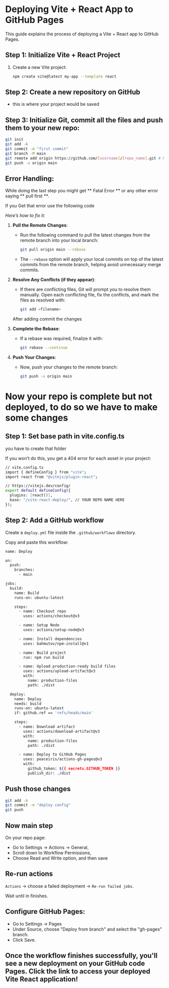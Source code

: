 # Deploying Vite + React App to GitHub Pages

This guide explains the process of deploying a Vite + React app to GitHub Pages.


## Step 1: Initialize Vite + React Project

1. Create a new Vite project:
   ```bash
   npm create vite@latest my-app --template react
   
## Step 2: Create a new repository on GitHub
- this is where your project would be saved

## Step 3: Initialize Git, commit all the files and push them to your new repo:
 ```bash
git init
git add -A
git commit -m "first commit" 
git branch -M main 
git remote add origin https://github.com/[username]/[repo_name].git # Replace with your username and repo URL
git push -u origin main

```
## Error Handling:
While doing the last step you might get ** Fatal Error ** or any other error saying ** pull first **.

If you Get that error use the following code

*Here’s how to fix it:*

1. **Pull the Remote Changes**:
   - Run the following command to pull the latest changes from the remote branch into your local branch:
     ```bash
     git pull origin main --rebase
     ```
   - The `--rebase` option will apply your local commits on top of the latest commits from the remote branch, helping avoid unnecessary merge commits.

2. **Resolve Any Conflicts (if they appear)**:
   - If there are conflicting files, Git will prompt you to resolve them manually. Open each conflicting file, fix the conflicts, and mark the files as resolved with:
     ```bash
     git add <filename>
     ```
    After adding commit the changes

3. **Complete the Rebase**:
   - If a rebase was required, finalize it with:
     ```bash
     git rebase --continue
     ```

4. **Push Your Changes**:
   - Now, push your changes to the remote branch:
     ```bash
     git push -u origin main
     ```
     
# Now your repo is complete but not deployed, to do so we have to make some changes 

## **Step 1: Set base path in vite.config.ts**

you have to create that folder

If you won’t do this, you get a 404 error for each asset in your project:
``` bash
// vite.config.ts
import { defineConfig } from "vite";
import react from "@vitejs/plugin-react";

// https://vitejs.dev/config/
export default defineConfig({
  plugins: [react()],
  base: "/vite-react-deploy/", // YOUR REPO NAME HERE
});
```
## Step 2: Add a GitHub workflow

Create a `deploy.yml` file inside the `.github/workflows` directory.

Copy and paste this workflow:
``` bash
name: Deploy

on:
  push:
    branches:
      - main

jobs:
  build:
    name: Build
    runs-on: ubuntu-latest

    steps:
      - name: Checkout repo
        uses: actions/checkout@v3

      - name: Setup Node
        uses: actions/setup-node@v3

      - name: Install dependencies
        uses: bahmutov/npm-install@v1

      - name: Build project
        run: npm run build

      - name: Upload production-ready build files
        uses: actions/upload-artifact@v3
        with:
          name: production-files
          path: ./dist

  deploy:
    name: Deploy
    needs: build
    runs-on: ubuntu-latest
    if: github.ref == 'refs/heads/main'

    steps:
      - name: Download artifact
        uses: actions/download-artifact@v3
        with:
          name: production-files
          path: ./dist

      - name: Deploy to GitHub Pages
        uses: peaceiris/actions-gh-pages@v3
        with:
          github_token: ${{ secrets.GITHUB_TOKEN }}
          publish_dir: ./dist
```
## Push those changes
``` bash
git add -A
git commit -m "deploy config" 
git push
```
## Now main step
On your repo page:

- Go to Settings → Actions → General,
- Scroll down to Workflow Permissions,
- Choose Read and Write option, and then save

## Re-run actions
`Actions` → choose a failed deployment → `Re-run failed jobs`.

Wait until in finishes.

## Configure GitHub Pages:
- Go to Settings → Pages
- Under Source, choose "Deploy from branch" and select the "gh-pages" branch.
- Click Save.

## Once the workflow finishes successfully, you'll see a new deployment on your GitHub code Pages. Click the link to access your deployed Vite React application!
